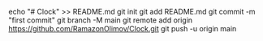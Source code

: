 echo "# Clock" >> README.md
git init
git add README.md
git commit -m "first commit"
git branch -M main
git remote add origin https://github.com/RamazonOlimov/Clock.git
git push -u origin main
